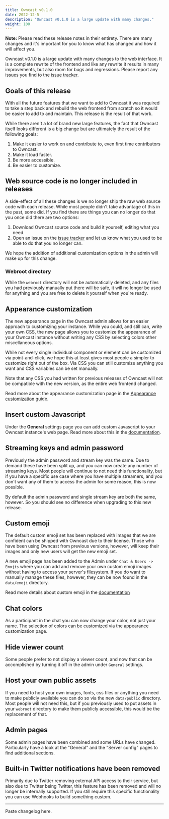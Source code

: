 ```yaml
---
title: Owncast v0.1.0
date: 2022-12-5
description: "Owncast v0.1.0 is a large update with many changes."
weight: 100
---
```


**Note:** Please read these release notes in their entirety. There are many changes and it's important for you to know what has changed and how it will affect you.

Owncast v0.1.0 is a large update with many changes to the web interface. It is a complete rewrite of the frontend and like any rewrite it results in many improvements, but also room for bugs and regressions. Please report any issues you find to the [issue tracker](https://github.com/owncast/owncast/issues).

## Goals of this release

With all the future features that we want to add to Owncast it was required to take a step back and rebuild the web frontend from scratch so it would be easier to add to and maintain. This release is the result of that work.

While there aren't a lot of brand new large features, the fact that Owncast itself looks different is a big change but are ultimately the result of the following goals:

1. Make it easier to work on and contribute to, even first time contributors to Owncast.
1. Make it load faster.
1. Be more accessible.
1. Be easier to customize.

## Web source code is no longer included in releases

A side-effect of all these changes is we no longer ship the raw web source code with each release. While most people didn't take advantage of this in the past, some did. If you find there are things you can no longer do that you once did there are two options:

1. Download Owncast source code and build it yourself, editing what you need.
2. Open an issue on the [issue tracker](https://github.com/owncast/owncast/issues) and let us know what you used to be able to do that you no longer can.

We hope the addition of additional customization options in the admin will make up for this change.

### Webroot directory

While the `webroot` directory will not be automatically deleted, and any files you had previously manually put there will be safe, it will no longer be used for anything and you are free to delete it yourself when you're ready.

## Appearance customization

The new appearance page in the Owncast admin allows for an easier approach to customizing your instance. While you could, and still can, write your own CSS, the new page allows you to customize the appearance of your Owncast instance without writing any CSS by selecting colors other miscellaneous options.

While not every single individual component or element can be customized via point-and-click, we hope this at least gives most people a simpler to customize right out of the box. Via CSS you can still customize anything you want and CSS variables can be set manually.

Note that any CSS you had written for previous releases of Owncast will not be compatible with the new version, as the entire web frontend changed.

Read more about the appearance customization page in the [Appearance customization](/docs/appearance/) guide.

## Insert custom Javascript

Under the **General** settings page you can add custom Javascript to your Owncast instance's web page. Read more about this in the [documentation](/docs/custom-javascript/).

## Streaming keys and admin password

Previously the admin password and stream key was the same. Due to demand these have been split up, and you can now create any number of streaming keys. Most people will continue to not need this functionality, but if you have a specific use case where you have multiple streamers, and you don't want any of them to access the admin for some reason, this is now possible.

By default the admin password and single stream key are both the same, however. So you should see no difference when upgrading to this new release.

## Custom emoji

The default custom emoji set has been replaced with images that we are confident can be shipped with Owncast due to their license. Those who have been using Owncast from previous versions, however, will keep their images and only new users will get the new emoji set.

A new emoji page has been added to the Admin under `Chat & Users -> Emojis` where you can add and remove your own custom emoji images without having to access your server's filesystem. If you do want to manually manage these files, however, they can be now found in the `data/emoji` directory.

Read more details about custom emoji in the [documentation](/docs/chat/emoji/)

## Chat colors

As a participant in the chat you can now change your color, not just your name. The selection of colors can be customized via the appearance customization page.

## Hide viewer count

Some people prefer to not display a viewer count, and now that can be accomplished by turning it off in the admin under `General` settings.

## Host your own public assets

If you need to host your own images, fonts, css files or anything you need to make publicly available you can do so via the new `data/public` directory. Most people will not need this, but if you previously used to put assets in your `webroot` directory to make them publicly accessible, this would be the replacement of that.

## Admin pages

Some admin pages have been combined and some URLs have changed. Particularly have a look at the "General" and the "Server config" pages to find additional sections.

## Built-in Twitter notifications have been removed

Primarily due to Twitter removing external API access to their service, but also due to Twitter being Twitter, this feature has been removed and will no longer be internally supported. If you still require this specific functionality you can use Webhooks to build something custom.

---

Paste changelog here.
